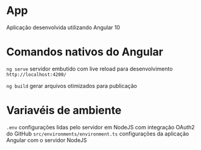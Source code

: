 # App

Aplicação desenvolvida utilizando Angular 10

# Comandos nativos do Angular

`ng serve` servidor embutido com live reload para desenvolvimento `http://localhost:4200/`

`ng build` gerar arquivos otimizados para publicação

# Variavéis de ambiente

`.env` configurações lidas pelo servidor em NodeJS com integração OAuth2 do GitHub
`src/environments/environment.ts` configurações da aplicação Angular com o servidor NodeJS
